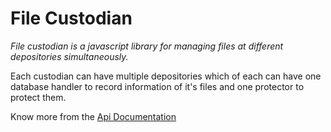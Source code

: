 # **File Custodian**

_File custodian is a javascript library for managing files at different depositories simultaneously._

Each custodian can have multiple depositories which of each can have one database handler to record information of it's files and one protector to protect them.

Know more from the [Api Documentation](https://github.com/amirparvez/file-custodian/tree/main/docs/main.md)
